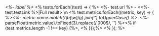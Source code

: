 *<%- label %>*
<% tests.forEach((test) => { %>
<%- test.url %> - <<%- test.testLink %>|Full result> \n
<% test.metrics.forEach((metric, key) => { %>*<%- metric.name.match(/\b(\w)/g).join('').toUpperCase() %>*: <%- parseFloat(metric.value).toFixed(3).replace(/\.000$/, '') %><% if (test.metrics.length -1 !== key) {%>, <% }});%>
<% }); %>
